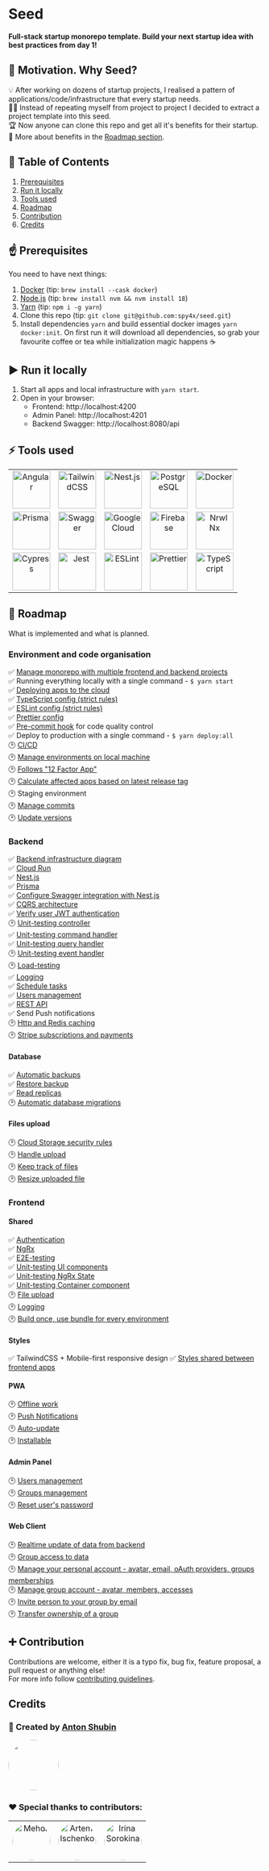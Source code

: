 # Seed
**Full-stack startup monorepo template. Build your next startup idea with best practices from day 1!**

## 🤔 Motivation. Why Seed?
💡 After working on dozens of startup projects, I realised a pattern of applications/code/infrastructure that every startup needs.  
👨‍💻 Instead of repeating myself from project to project I decided to extract a project template into this seed.  
🏆 Now anyone can clone this repo and get all it's benefits for their startup.   
🌟 More about benefits in the [Roadmap section](#roadmap).  

## 📗 Table of Contents
1. [Prerequisites](#prerequisites)  
1. [Run it locally](#run-it-locally)  
1. [Tools used](#tools)  
1. [Roadmap](#roadmap)  
1. [Contribution](#contribution)  
1. [Credits](#credits)  


## <a name="prerequisites"></a> ☝️ Prerequisites
 You need to have next things:
1. [Docker](https://www.docker.com/get-started/) (tip: `brew install --cask docker`)
2. [Node.js](https://github.com/nvm-sh/nvm) (tip: `brew install nvm && nvm install 18`)
3. [Yarn](https://classic.yarnpkg.com/lang/en/) (tip: `npm i -g yarn`)
4. Clone this repo (tip: `git clone git@github.com:spy4x/seed.git`)
5. Install dependencies `yarn` and build essential docker images `yarn docker:init`. On first run it will download all dependencies, so grab your favourite coffee or tea while initialization magic happens ☕


## <a name="run-it-locally"></a> ▶️ Run it locally
1. Start all apps and local infrastructure with `yarn start`. 
2. Open in your browser:
   - Frontend: http://localhost:4200
   - Admin Panel: http://localhost:4201
   - Backend Swagger: http://localhost:8080/api


## <a name="tools"></a> ⚡ Tools used
<table style="text-align: center">
  <tr>
    <td>
      <a href="https://angular.io/" target="_blank"
        ><img
          src="https://angular.io/assets/images/logos/angular/angular.svg"
          width="75"
          alt="Angular"
          valign="middle"
        />
      </a>
    </td>
    <td>
      <a href="https://tailwindcss.com/" target="_blank"
        ><img
          src="https://upload.wikimedia.org/wikipedia/commons/d/d5/Tailwind_CSS_Logo.svg"
          width="75"
          alt="TailwindCSS"
          valign="middle"
      /></a>
    </td>
    <td>
      <a href="https://nestjs.com/" target="_blank"
        ><img src="https://docs.nestjs.com/assets/logo-small.svg" width="75" alt="Nest.js" valign="middle" />
      </a>
    </td>
    <td>
      <a href="https://www.postgresql.org/" target="_blank"
        ><img
          src="https://www.postgresql.org/media/img/about/press/elephant.png"
          width="75"
          alt="PostgreSQL"
          valign="middle"
        />
      </a>
    </td>
    <td>
      <a href="https://www.docker.com/" target="_blank"
        ><img
          src="https://codeopolis.com/wp-content/uploads/2020/04/dockericon-e1587222605149.png"
          width="75"
          alt="Docker"
          valign="middle"
        />
      </a>
    </td>
  </tr>
  <tr>
    <td>
      <a href="https://prisma.io/" target="_blank"
        ><img src="https://www.svgrepo.com/show/327488/prism.svg" width="75" alt="Prisma" valign="middle" />
      </a>
    </td>
    <td>
      <a href="https://swagger.io/" target="_blank"
        ><img
          src="https://camo.githubusercontent.com/96e43701d83561899724a89d71187445b7b8f4fe84518a3ea5bec8f85bd207bf/68747470733a2f2f63646e2e737667706f726e2e636f6d2f6c6f676f732f737761676765722e737667"
          width="75"
          alt="Swagger"
          valign="middle"
      /></a>
    </td>
    <td>
      <a href="https://cloud.google.com/" target="_blank"
        ><img
          src="https://cdn.iconscout.com/icon/free/png-256/google-cloud-2038785-1721675.png"
          width="75"
          alt="Google Cloud"
          valign="middle"
        />
      </a>
    </td>
    <td>
      <a href="https://firebase.google.com/" target="_blank"
        ><img
          src="https://cdn.iconscout.com/icon/free/png-256/firebase-1-282796.png"
          width="75"
          alt="Firebase"
          valign="middle"
        />
      </a>
    </td>
    <td>
      <a href="https://nx.dev" target="_blank"
        ><img
          src="https://images.opencollective.com/nx/0efbe42/logo/256.png"
          width="75"
          alt="Nrwl Nx"
          valign="middle"
        />
      </a>
    </td>
  </tr>
  <tr>
    <td>
      <a href="https://www.cypress.io/" target="_blank"
        ><img
          src="https://iconape.com/wp-content/files/gj/370774/svg/370774.svg"
          width="75"
          alt="Cypress"
          valign="middle"
        />
      </a>
    </td>
    <td>
      <a href="https://jestjs.io/" target="_blank"
        ><img
          src="https://d2eip9sf3oo6c2.cloudfront.net/tags/images/000/000/940/square_256/jestlogo.png"
          width="75"
          alt="Jest"
          valign="middle"
      /></a>
    </td>
    <td>
      <a href="https://eslint.org/" target="_blank"
        ><img
          src="https://d33wubrfki0l68.cloudfront.net/204482ca413433c80cd14fe369e2181dd97a2a40/092e2/assets/img/logo.svg"
          width="75"
          alt="ESLint"
          valign="middle"
        />
      </a>
    </td>
    <td>
      <a href="https://prettier.io/" target="_blank"
        ><img src="https://prettier.io/icon.png" width="75" alt="Prettier" valign="middle" />
      </a>
    </td>
    <td>
      <a href="https://www.typescriptlang.org/" target="_blank"
        ><img
          src="https://d2zv2ciw0ln4h1.cloudfront.net/uploads/Typescript_logo_2020_0b0c45c9b6.svg"
          width="75"
          alt="TypeScript"
          valign="middle"
        />
      </a>
    </td>
  </tr>
</table>


## <a name="roadmap"></a> 🎯 Roadmap
What is implemented and what is planned.

### Environment and code organisation
✅ [Manage monorepo with multiple frontend and backend projects](docs/code-organisation/nx.md)  
✅ Running everything locally with a single command - `$ yarn start`  
✅ [Deploying apps to the cloud](cloud-build/deploy.yaml)  
✅ [TypeScript config (strict rules)](tsconfig.base.json)  
✅ [ESLint config (strict rules)](.eslintrc.json)  
✅ [Prettier config](.prettierrc)  
✅ [Pre-commit hook](package.json) for code quality control  
✅ Deploy to production with a single command - `$ yarn deploy:all`  
🕑 [CI/CD](https://github.com/spy4x/seed/issues/143)  
🕑 [Manage environments on local machine](https://github.com/spy4x/seed/issues/99)  
🕑 [Follows "12 Factor App"](https://github.com/spy4x/seed/issues/156)  
🕑 [Calculate affected apps based on latest release tag](https://github.com/spy4x/seed/issues/153)  
🕑 Staging environment    
🕑 [Manage commits](https://github.com/spy4x/seed/issues/154)  
🕑 [Update versions](https://github.com/spy4x/seed/issues/155) 

### Backend
✅ [Backend infrastructure diagram](docs/backend/infrastructure.md)  
✅ [Cloud Run](apps/back/api)  
✅ [Nest.js](libs/back/api/core/src/lib/app.ts)  
✅ [Prisma](prisma/schema.prisma)  
✅ [Configure Swagger integration with Nest.js](libs/back/api/core/src/lib/app.ts)  
✅ [CQRS architecture](docs/backend/cqrs.md)  
✅ [Verify user JWT authentication](libs/back/api/shared/src/lib/nestjs/middlewares/user-id/user-id.middleware.ts)  
🕑 [Unit-testing controller](https://github.com/spy4x/seed/issues/157)  
✅ [Unit-testing command handler](libs/back/api/users/src/lib/commandHandlers/create/userCreate.commandHandler.spec.ts)  
✅ [Unit-testing query handler](libs/back/api/users/src/lib/queryHandlers/find/usersFind.queryHandler.spec.ts)  
🕑 [Unit-testing event handler](libs/back/api/notifications/src/lib/eventHandlers/notificationCreated.eventHandler.spec.ts)  
🕑 [Load-testing](https://github.com/spy4x/seed/issues/119)  
✅ [Logging](libs/back/api/shared/src/lib/services/log/log.service.ts)  
✅ [Schedule tasks](libs/back/api/shared/src/lib/services/cloudTasks/cloudTasks.service.ts)  
✅ [Users management](libs/back/api/users/src/lib/users.controller.ts)  
✅ [REST API](libs/back/api/users/src/lib/users.controller.ts)  
✅ Send Push notifications  
🕑 [Http and Redis caching](https://github.com/spy4x/seed/issues/151)  
🕑 [Stripe subscriptions and payments](https://github.com/spy4x/seed/issues/158)  

#### Database
✅ [Automatic backups](https://cloud.google.com/sql/docs/postgres/backup-recovery/backups)  
✅ [Restore backup](https://cloud.google.com/sql/docs/postgres/backup-recovery/restoring)  
✅ [Read replicas](https://cloud.google.com/sql/docs/postgres/replication)  
🕑 [Automatic database migrations](https://github.com/spy4x/seed/issues/113)

#### Files upload
🕑 [Cloud Storage security rules](https://github.com/spy4x/seed/issues/58)  
🕑 [Handle upload](https://github.com/spy4x/seed/issues/58)  
🕑 [Keep track of files](https://github.com/spy4x/seed/issues/58)  
🕑 [Resize uploaded file](https://github.com/spy4x/seed/issues/58)  

### Frontend
#### Shared
✅ [Authentication](libs/front/shared/auth)  
✅ [NgRx](libs/front/shared/auth/state)  
✅ [E2E-testing](libs/e2e/shared/auth/src/lib)  
✅ [Unit-testing UI components](libs/front/shared/auth/ui/src/lib)  
✅ [Unit-testing NgRx State](libs/front/shared/auth/state/src/lib/+state)  
✅ [Unit-testing Container component](libs/front/shared/auth/container/src/lib/sign-in)  
🕑 [File upload](https://github.com/spy4x/seed/issues/58)  
🕑 [Logging](https://github.com/spy4x/seed/issues/146)  
🕑 [Build once, use bundle for every environment](https://github.com/spy4x/seed/issues/141)  
#### Styles
✅ TailwindCSS + Mobile-first responsive design
✅ [Styles shared between frontend apps](libs/front/shared/styles)  
#### PWA
🕑 [Offline work](https://github.com/spy4x/seed/issues/147)  
🕑 [Push Notifications](https://github.com/spy4x/seed/issues/147)  
🕑 [Auto-update](https://github.com/spy4x/seed/issues/147)  
🕑 [Installable](https://github.com/spy4x/seed/issues/147)
#### Admin Panel
🕑 [Users management](https://github.com/spy4x/seed/issues/131)  
🕑 [Groups management](https://github.com/spy4x/seed/issues/159)  
🕑 [Reset user's password](https://github.com/spy4x/seed/issues/134)   
#### Web Client
🕑 [Realtime update of data from backend](https://github.com/spy4x/seed/issues/160)  
🕑 [Group access to data](https://github.com/spy4x/seed/issues/159)  
🕑 [Manage your personal account - avatar, email, oAuth providers, groups memberships](https://github.com/spy4x/seed/issues/104)  
🕑 [Manage group account - avatar, members, accesses](https://github.com/spy4x/seed/issues/159)  
🕑 [Invite person to your group by email](https://github.com/spy4x/seed/issues/159)  
🕑 [Transfer ownership of a group](https://github.com/spy4x/seed/issues/159)


## <a name="contribution"></a> ➕ Contribution
Contributions are welcome, either it is a typo fix, bug fix, feature proposal, a pull request or anything else!  
For more info follow [contributing guidelines](CONTRIBUTING.md).


## <a name="credits"></a> Credits
### 👻 Created by [Anton Shubin](https://github.com/spy4x)
<a href="https://github.com/spy4x">  
  <img src="https://avatars.githubusercontent.com/u/4995814?v=4" width="100" style="border-radius: 50%" />
</a>

### ❤️ Special thanks to contributors:
<table style="text-align: center">
  <tr>
    <td>
      <a href="https://github.com/MehdiDi" target="_blank"
        ><img
          src="https://avatars.githubusercontent.com/u/26252043?v=4"
          width="75"
          alt="Mehdi"
          valign="middle"
          style="border-radius: 50%"
        />
      </a>
    </td>
    <td>
      <a href="https://github.com/urnix" target="_blank"
        ><img
          src="https://avatars.githubusercontent.com/u/7656366?v=4"
          width="75"
          alt="Artem Ischenko"
          valign="middle"
          style="border-radius: 50%"
        />
      </a>
    </td>
    <td>
      <a href="https://github.com/Eirene" target="_blank"
        ><img
          src="https://avatars.githubusercontent.com/u/1826433?v=4"
          width="75"
          alt="Irina Sorokina"
          valign="middle"
          style="border-radius: 50%"
        />
      </a>
    </td>
  </tr>
</table>
